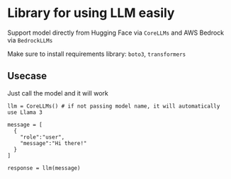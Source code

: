 # Library for using LLM easily
Support model directly from Hugging Face via `CoreLLMs` and AWS Bedrock via `BedrockLLMs`

Make sure to install requirements library: `boto3`, `transformers`

## Usecase
Just call the model and it will work 
```
llm = CoreLLMs() # if not passing model name, it will automatically use Llama 3

message = [
  {
    "role":"user",
    "message":"Hi there!"
  }
]

response = llm(message)
```

